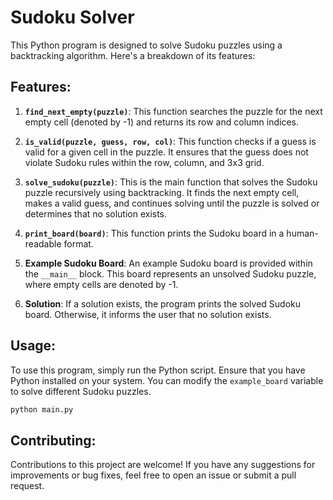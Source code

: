 # Sudoku Solver

This Python program is designed to solve Sudoku puzzles using a backtracking algorithm. Here's a breakdown of its features:

## Features:

1. **`find_next_empty(puzzle)`**: This function searches the puzzle for the next empty cell (denoted by -1) and returns its row and column indices.

2. **`is_valid(puzzle, guess, row, col)`**: This function checks if a guess is valid for a given cell in the puzzle. It ensures that the guess does not violate Sudoku rules within the row, column, and 3x3 grid.

3. **`solve_sudoku(puzzle)`**: This is the main function that solves the Sudoku puzzle recursively using backtracking. It finds the next empty cell, makes a valid guess, and continues solving until the puzzle is solved or determines that no solution exists.

4. **`print_board(board)`**: This function prints the Sudoku board in a human-readable format.

5. **Example Sudoku Board**: An example Sudoku board is provided within the `__main__` block. This board represents an unsolved Sudoku puzzle, where empty cells are denoted by -1.

6. **Solution**: If a solution exists, the program prints the solved Sudoku board. Otherwise, it informs the user that no solution exists.

## Usage:

To use this program, simply run the Python script. Ensure that you have Python installed on your system. You can modify the `example_board` variable to solve different Sudoku puzzles.

```python
python main.py
```
## Contributing:

Contributions to this project are welcome! If you have any suggestions for improvements or bug fixes, feel free to open an issue or submit a pull request.
